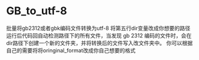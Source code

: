 # GB_to_utf-8
批量将gb2312或者gbk编码文件转换为utf-8
将第五行dir变量改成你想要的路径
运行后代码回自动检测路径下的所有文件，当发现 gb 2312 编码的文件时，会在dir路径下创建一个新的文件夹，并将转换后的文件写入改文件夹中。
你可以根据自己的需要将将oringinal_format改成你自己想要的格式
